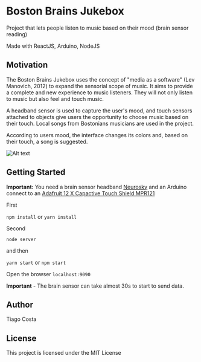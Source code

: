 # Boston Brains Jukebox

Project that lets people listen to music based on their mood (brain sensor reading)

Made with ReactJS, Arduino, NodeJS

## Motivation

The Boston Brains Jukebox uses the concept of "media as a software" (Lev Manovich, 2012) to expand the sensorial scope of music. It aims to provide a complete and new experience to music listeners. They will not only listen to music but also feel and touch music.

A headband sensor is used to capture the user's mood, and touch sensors attached to objects give users the opportunity to choose music based on their touch. Local songs from Bostonians musicians are used in the project.

According to users mood, the interface changes its colors and, based on their touch, a song is suggested.

![Alt text](https://preview.ibb.co/nQQk8k/screen.png " ")
## Getting Started

**Important:** You need a brain sensor headband [Neurosky](http://neurosky.com/) and an Arduino connect to an [Adafruit 12 X Capactive Touch Shield MPR121](https://www.adafruit.com/product/2024)

First

`npm install` or  `yarn install`

Second

 `node server`

 and then

`yarn start` or `npm start`

Open the browser `localhost:9090`

**Important** - The brain sensor can take almost 30s to start to send data.

## Author

Tiago Costa

## License

This project is licensed under the MIT License